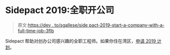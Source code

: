 # Sidepact 2019:全职开公司

> 原文:[https://dev . to/sgallese/side pact-2019-start-a-company-with-a-full-time-job-3flb](https://dev.to/sgallese/sidepact-2019-start-a-company-with-a-full-time-job-3flb)

Sidepact 帮助对创办公司感兴趣的全职工程师。如果你住在湾区，[申请 2019 计划](https://www.sidepact.com/blog/2019/5/announcing-sidepact-2019)。